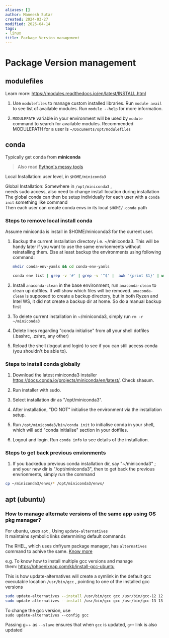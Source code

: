 ```yaml
---
aliases: []
author: Maneesh Sutar
created: 2024-03-27
modified: 2025-04-14
tags:
- linux
title: Package Version management
---
```


# Package Version management

## modulefiles

Learn more: <https://modules.readthedocs.io/en/latest/INSTALL.html>

1. Use `modulefiles` to manage custom installed libraries. Run `module avail` to see list of available modules. Run `module --help` for more information.

1. `MODULEPATH` variable in your environment will be used by `module` command to search for available modules. Recommended MODULEPATH for a user is `~/Documents/opt/modulefiles`

## conda

Typically get conda from **miniconda**

 > 
 > Also read [Python's messy tools](../Python/pythons_messy_tools.md)

Local Installation: user level, in `$HOME/miniconda3`

Global Installation: Somewhere in `/opt/miniconda3` ,  
needs sudo access, also need to change install location during installation  
The global conda can then be setup individually for each user with a `conda init` something like command  
Then each user can create conda envs in its local `$HOME/.conda` path

### Steps to remove local install conda

Assume miniconda is install in $HOME/miniconda3 for the current user.

1. Backup the current installation directory i.e. ~/miniconda3. This will be handy later if you want to use the same envrionments without reinstalling them. Else at least backup the environments using following command:
   
   ````sh
   mkdir conda-env-yamls && cd conda-env-yamls
   
   conda env list | grep -v '#' | grep -v '^$' |  awk '{print $1}' | while read -r env_name ; do conda env export -n ${env_name} > ${env_name}-env.yaml ; done
   ````

1. Install `anaconda-clean` in the base environment, run `anaconda-clean` to clean up dotfiles. It will show which files will be removed. `anaconda-clean` is supposed to create a backup directory, but in both Ryzen and Intel WS, it did not create a backup dir at home. So do a manual backup first

1. To delete current installation in ~/miniconda3, simply run `rm -r ~/miniconda3`

1. Delete lines regarding "conda initialise" from all your shell dotfiles (.bashrc, .zshrc, any other)

1. Reload the shell (logout and login) to see if you can still access conda (you shouldn't be able to).

### Steps to install conda globally

1. Download the latest miniconda3 installer <https://docs.conda.io/projects/miniconda/en/latest/>. Check shasum.

1. Run installer with sudo.

1. Select installation dir as "/opt/miniconda3".

1. After installation, "DO NOT" initialise the environment via the installation setup.

1. Run `/opt/miniconda3/bin/conda init` to initialise conda in your shell, which will add "conda initialise" section in your dotfiles.

1. Logout and login. Run `conda info` to see details of the installation.

### Steps to get back previous envionments

1. If you backedup previous conda installation dir, say "~/miniconda3" ; and your new dir is "/opt/miniconda3", then to get back the previous envrionments, simply run the command

````sh
cp ~/miniconda3/envs/* /opt/miniconda3/envs/
````

## apt (ubuntu)

### How to manage alternate versions of the same app using OS pkg manager?

For ubuntu, uses `apt` , Using  `update-alternatives`  
It maintains symbolic links determining default commands

The RHEL, which uses dnf/yum package manager, has `alternatives` command to achive the same. [Know more](https://www.redhat.com/sysadmin/alternatives-command)

e.g. To know how to install multiple gcc versions and manage them: <https://phoenixnap.com/kb/install-gcc-ubuntu>

This is how update-alternatives  will create a symlink in the default gcc executable location `/usr/bin/gcc` , pointing to one of the installed gcc versions

````bash
sudo update-alternatives --install /usr/bin/gcc gcc /usr/bin/gcc-12 12 --slave /usr/bin/g++ g++ /usr/bin/g++-12
sudo update-alternatives --install /usr/bin/gcc gcc /usr/bin/gcc-13 13 --slave /usr/bin/g++ g++ /usr/bin/g++-13
````

To change the gcc version, use  
`sudo update-alternatives --config gcc`

Passing g++ as `--slave` ensures that when `gcc` is updated, `g++` link is also updated

